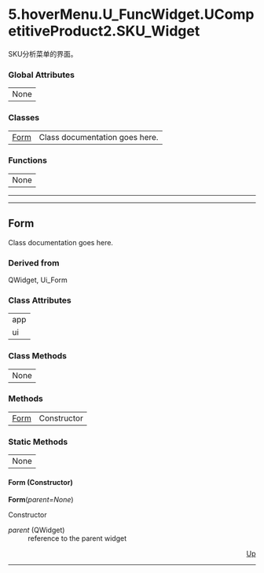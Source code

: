 <!DOCTYPE html>
<html><head>
<title>5.hoverMenu.U_FuncWidget.UCompetitiveProduct2.SKU_Widget</title>
<meta charset="UTF-8">
<style>

</style>
</head>
<body><a NAME="top" ID="top"></a>
<h1>5.hoverMenu.U_FuncWidget.UCompetitiveProduct2.SKU_Widget</h1>
<p>
SKU&#20998;&#26512;&#33756;&#21333;&#30340;&#30028;&#38754;&#12290;
</p>
<h3>Global Attributes</h3>
<table>
<tr><td>None</td></tr>
</table>
<h3>Classes</h3>
<table>
<tr>
<td><a href="#Form">Form</a></td>
<td>Class documentation goes here.</td>
</tr>
</table>
<h3>Functions</h3>
<table>
<tr><td>None</td></tr>
</table>
<hr /><hr />
<a NAME="Form" ID="Form"></a>
<h2>Form</h2>
<p>
    Class documentation goes here.
</p>
<h3>Derived from</h3>
QWidget, Ui_Form
<h3>Class Attributes</h3>
<table>
<tr><td>app</td></tr><tr><td>ui</td></tr>
</table>
<h3>Class Methods</h3>
<table>
<tr><td>None</td></tr>
</table>
<h3>Methods</h3>
<table>
<tr>
<td><a href="#Form.__init__">Form</a></td>
<td>Constructor</td>
</tr>
</table>
<h3>Static Methods</h3>
<table>
<tr><td>None</td></tr>
</table>
<a NAME="Form.__init__" ID="Form.__init__"></a>
<h4>Form (Constructor)</h4>
<b>Form</b>(<i>parent=None</i>)
<p>
        Constructor
</p><dl>
<dt><i>parent</i> (QWidget)</dt>
<dd>
reference to the parent widget
</dd>
</dl>
<div align="right"><a href="#top">Up</a></div>
<hr />
</body></html>